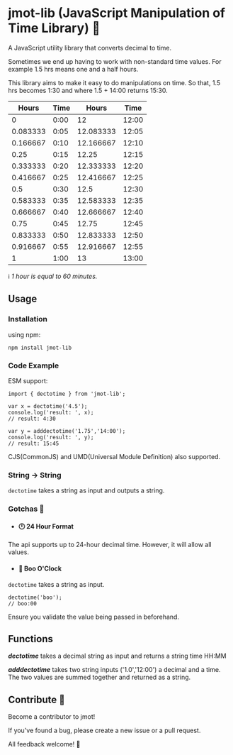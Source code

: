 # jmot-lib (JavaScript Manipulation of Time Library) :milky_way:

A JavaScript utility library that converts decimal to time.

Sometimes we end up having to work with non-standard time values. For example 1.5 hrs means one and a half hours.

This library aims to make it easy to do manipulations on time.  So that, 1.5 hrs becomes 1:30 and where 1.5 + 14:00 returns 15:30.


| Hours    | Time | Hours     | Time  |
|----------|------|-----------|-------|
|        0 | 0:00 |        12 | 12:00 |
| 0.083333 | 0:05 | 12.083333 | 12:05 |
| 0.166667 | 0:10 | 12.166667 | 12:10 |
|     0.25 | 0:15 |     12.25 | 12:15 |
| 0.333333 | 0:20 | 12.333333 | 12:20 |
| 0.416667 | 0:25 | 12.416667 | 12:25 |
|      0.5 | 0:30 |      12.5 | 12:30 |
| 0.583333 | 0:35 | 12.583333 | 12:35 |
| 0.666667 | 0:40 | 12.666667 | 12:40 |
|     0.75 | 0:45 |     12.75 | 12:45 |
| 0.833333 | 0:50 | 12.833333 | 12:50 |
| 0.916667 | 0:55 | 12.916667 | 12:55 |
|        1 | 1:00 |        13 | 13:00 |

:information_source: *1 hour is equal to 60 minutes.*

## Usage

### Installation

using npm:

`npm install jmot-lib`

### Code Example

ESM support:

    import { dectotime } from 'jmot-lib';

    var x = dectotime('4.5');
    console.log('result: ', x);
    // result: 4:30

    var y = adddectotime('1.75','14:00');
    console.log('result: ', y);
    // result: 15:45


CJS(CommonJS) and UMD(Universal Module Definition) also supported.

### String -> String

`dectotime` takes a string as input and outputs a string.


### Gotchas :facepunch:

- #### :clock12: 24 Hour Format
The api supports up to 24-hour decimal time.  However, it will allow all values.

- #### :ghost: Boo O'Clock
`dectotime` takes a string as input. 

    dectotime('boo');
    // boo:00

Ensure you validate the value being passed in beforehand.

## Functions

***dectotime*** takes a decimal string as input and returns a string time HH:MM

***adddectotime*** takes two string inputs ('1.0','12:00') a decimal and a time. The two values are summed together and returned as a string.

## Contribute :purple_heart:

Become a contributor to jmot!

If you've found a bug, please create a new issue or a pull request.

All feedback welcome! :raising_hand:

